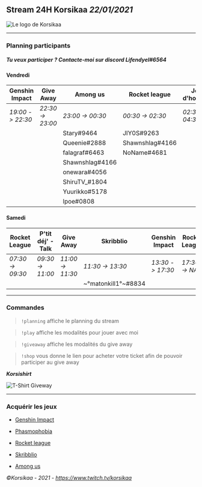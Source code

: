 ## Stream 24H Korsikaa *22/01/2021*

![Le logo de Korsikaa](https://static-cdn.jtvnw.net/jtv_user_pictures/f42308bc-cbcb-4581-9062-3cb6e9dcbe4b-profile_image-70x70.png "Korsikaa")

---
### Planning participants

##### Tu veux participer ? Contacte-moi sur discord **Lifendyel#6564**

#### Vendredi

|Genshin Impact|Give Away|Among us|Rocket league|Jeu d'horreur|Genshin Abysses|
|---|---|---|---|---|---|
|*19:00 -> 22:30*|*22:30 -> 23:00*|*23:00 -> 00:30*|*00:30 -> 02:30*|*02:30 -> 04:30*|*04:30 -> 07:00*|
|   |   |Stary#9464|JIY0S#9263
|   |   |Queenie#2888|Shawnshlag#4166
|   |   |falagraf#6463|NoName#4681
|   |   |Shawnshlag#4166
|   |   |onewara#4056
|   |   |ShiruTV_#1804
|   |   |Yuurikko#5178
|   |   |lpoe#0808


#### Samedi

|Rocket League|P'tit déj' - Talk|Give Away|Skribblio|Genshin Impact|Rocket League|
|---|---|---|---|---|---|
|*07:30 -> 09:30*|*09:30 -> 11:00*|*11:00 -> 11:30*|*11:30 -> 13:30*|*13:30 -> 17:30*|*17:30 -> NA*|
|   |   |   |\~°matonkill1°\~#8834|

---

### Commandes

> `!planning` affiche le planning du stream

> `!play` affiche les modalités pour jouer avec moi

> `!giveaway` affiche les modalités du give away

> `!shop` vous donne le lien pour acheter votre ticket afin de pouvoir participer au give away

***Korsishirt***

![T-Shirt Giveway](https://media.discordapp.net/attachments/776788393547661332/801499614153932840/unnamed.png "Korsishirt")

---

### Acquérir les jeux

* [Genshin Impact](https://genshin.mihoyo.com/ "Vers le site de Mihoyo")

* [Phasmophobia](https://store.steampowered.com/app/739630/Phasmophobia/ "Vers le site de Steam")

* [Rocket league](https://www.epicgames.com/store/fr/product/rocket-league/home "Vers le site de Epic Games")

* [Skribblio](https://skribbl.io/ "Vers le site de Skribblio")

* [Among us](https://store.steampowered.com/app/945360/Among_Us/ "Vers le site de Steam")

*&copy;Korsikaa - 2021 - https://www.twitch.tv/korsikaa*
